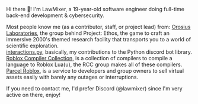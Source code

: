 Hi there 👋! I'm LawMixer, a 19-year-old software engineer doing full-time back-end development & cybersecurity.  

Most people know me (as a contributor, staff, or project lead) from:
[Orosius Laboratories](https://usrc.orosiuslabs.com/), the group behind Project: Ethos, the game to craft an immersive 2000's themed research facility that transports you to a world of scientific exploration. <br>
[interactions.py](https://github.com/interactions-py/interactions.py), basically, my contributions to the Python discord bot library. <br>
[Roblox Compiler Collection](https://github.com/roblox-compilers), is a collection of compilers to compile a language to Roblox Lua(u), the RCC group makes all of these compilers.<br>
[Parcel Roblox](https://parcelroblox.com/), is a service to developers and group owners to sell virtual assets easily with barely any outages or interruptions. <br>


If you need to contact me, I'd prefer Discord (@lawmixer) since I'm very active on there, enjoy!
